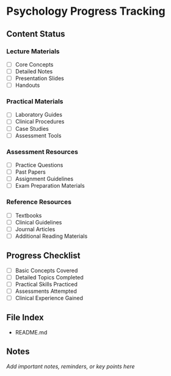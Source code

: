 # Psychology Progress Tracking

## Content Status
### Lecture Materials
- [ ] Core Concepts
- [ ] Detailed Notes
- [ ] Presentation Slides
- [ ] Handouts

### Practical Materials
- [ ] Laboratory Guides
- [ ] Clinical Procedures
- [ ] Case Studies
- [ ] Assessment Tools

### Assessment Resources
- [ ] Practice Questions
- [ ] Past Papers
- [ ] Assignment Guidelines
- [ ] Exam Preparation Materials

### Reference Resources
- [ ] Textbooks
- [ ] Clinical Guidelines
- [ ] Journal Articles
- [ ] Additional Reading Materials

## Progress Checklist
- [ ] Basic Concepts Covered
- [ ] Detailed Topics Completed
- [ ] Practical Skills Practiced
- [ ] Assessments Attempted
- [ ] Clinical Experience Gained

## File Index
- README.md

## Notes
*Add important notes, reminders, or key points here*

